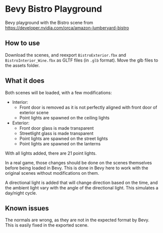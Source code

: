 # Bevy Bistro Playground

Bevy playground with the Bistro scene from https://developer.nvidia.com/orca/amazon-lumberyard-bistro

## How to use

Download the scenes, and reexport `BistroExterior.fbx` and `BistroInterior_Wine.fbx` as GLTF files (in `.glb` format). Move the glb files to the assets folder.

## What it does

Both scenes will be loaded, with a few modifications:
* Interior:
  * Front door is removed as it is not perfectly aligned with front door of exterior scene
  * Point lights are spawned on the ceiling lights
* Exterior:
  * Front door glass is made transparent
  * Streetlight glass is made transparent
  * Point lights are spawned on the street lights
  * Point lights are spawned on the lanterns

With all lights added, there are 21 point lights.

In a real game, those changes should be done on the scenes themselves before being loaded in Bevy. This is done in Bevy here to work with the original scenes without modifications on them.

A directional light is added that will change direction based on the time, and the ambient light vary with the angle of the directional light. This simulates a day/night cycle.

## Known issues

The normals are wrong, as they are not in the expected format by Bevy. This is easily fixed in the exported scene.
